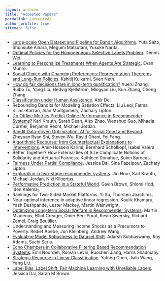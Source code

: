 ```yaml
---
layout: archive
title: "Accepted Papers"
permalink: /accepted/
author_profile: true
sitemap: false
---
```

* [Large-scale Open Dataset and Pipeline for Bandit Algorithms](/assets/pdfs/4.pdf). Yuta Saito, Shunsuke Aihara, Megumi Matsutani, Yusuke Narita.
* [Optimal Policies for the Homogeneous Selective Labels Problem](https://arxiv.org/abs/2011.01381). Dennis Wei.
* [Learning to Personalize Treatments When Agents Are Strategic](https://arxiv.org/abs/2011.06528). Evan Munro.
* [Social Choice with Changing Preferences: Representation Theorems and Long-Run Policies](/assets/pdfs/7.pdf). Kshitij Kulkarni, Sven Neth.
* [How do fair decisions fare in long-term qualification?](/assets/pdfs/8.pdf) Xueru Zhang, Ruibo Tu, Yang Liu, Hedvig Kjellström, Mingyan Liu, Kun Zhang, Cheng Zhang.
* [Classification under Human Assistance](https://arxiv.org/abs/2006.11845). Abir De.
* Rebounding Bandits for Modeling Satiation Effects. Liu Leqi, Fatma Kilinc-Karzan, Alan Montgomery, Zachary  Lipton.
* [Do Offline Metrics Predict Online Performance in Recommender Systems?](/assets/pdfs/12.pdf) Karl Krauth, Sarah Dean, Alex Zhao, Wenshuo Guo, Mihaela Curmei, Benjamin Recht, Michael Jordan.
* [Bandit Data-driven Optimization: AI for Social Good and Beyond](https://arxiv.org/abs/2008.11707). Zheyuan Ryan Shi, Steven Wu, Rayid Ghani, Fei Fang.
* [Algorithmic Recourse: from Counterfactual Explanations to Interventions](https://arxiv.org/abs/2002.06278). Amir-Hossein Karimi, Bernhard Schölkopf, Isabel Valera.
* Better Together? How Externalities of Size Complicate Notions of Solidarity and Actuarial Fairness. Kathleen Donahue, Solon Barocas.
* [Fairness Under Partial Compliance](https://arxiv.org/abs/2011.03654). Jessica Dai, Sina Fazelpour, Zachary  Lipton.
* [Exploration in two-stage recommender systems](https://arxiv.org/abs/2009.08956). Jiri Hron, Karl Krauth, Michael Jordan, Niki Kilbertus.
* [Performative Prediction in a Stateful World](/assets/pdfs/20.pdf). Gavin Brown, Shlomi Hod, Iden Kalemaj.
* Rankings for Two-Sided Market Platforms. Yi Su, Thorsten Joachims.
* Near-optimal inference in adaptive linear regression. Koulik Khamaru, Yash Deshpande, Lester Mackey, Martin Wainwright.
* [Optimizing Long-term Social Welfare in Recommender Systems](https://arxiv.org/abs/2008.00104). Martin Mladenov, Elliot Creager, Omer Ben-Porat, Kevin Swersky, Richard Zemel, Craig Boutilier.
* Understanding and Measuring Income Shocks as a Precursors to Poverty. Rediet Abebe, Jon Kleinberg, Andrew Wang.
* [Evaluating Model Robustness to Dataset Shift](https://arxiv.org/abs/2010.15100). Adarsh Subbaswamy, Roy Adams, Suchi Saria.
* [Echo Chambers in Collaborative Filtering Based Recommendation Systems](/assets/pdfs/27.pdf). Emil Noordeh, Roman Levin, Ruochen Jiang, Harris Shadmany.
* [Strategic Recourse in Linear Classification](/assets/pdfs/28.pdf). Yatong Chen, Jialu Wang, Yang Liu.
* [Label Bias, Label Shift: Fair Machine Learning with Unreliable Labels](/assets/pdfs/29.pdf). Jessica Dai, Sarah M Brown.
